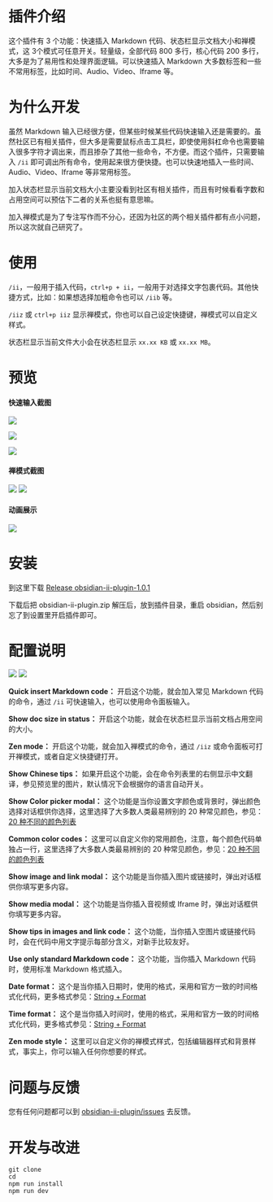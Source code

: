 # 插件介绍

这个插件有 3 个功能：快速插入 Markdown 代码、状态栏显示文档大小和禅模式，这 3个模式可任意开关。轻量级，全部代码 800 多行，核心代码 200 多行，大多是为了易用性和处理界面逻辑。可以快速插入 Markdown 大多数标签和一些不常用标签，比如时间、Audio、Video、Iframe 等。

# 为什么开发

虽然 Markdown 输入已经很方便，但某些时候某些代码快速输入还是需要的。虽然社区已有相关插件，但大多是需要鼠标点击工具栏，即使使用斜杠命令也需要输入很多字符才调出来，而且掺杂了其他一些命令，不方便。而这个插件，只需要输入 `/ii` 即可调出所有命令，使用起来很方便快捷。也可以快速地插入一些时间、Audio、Video、Iframe 等非常用标签。

加入状态栏显示当前文档大小主要没看到社区有相关插件，而且有时候看看字数和占用空间可以预估下二者的关系也挺有意思嘛。

加入禅模式是为了专注写作而不分心，还因为社区的两个相关插件都有点小问题，所以这次就自己研究了。


# 使用

`/ii`，一般用于插入代码，`ctrl+p + ii`，一般用于对选择文字包裹代码。其他快捷方式，比如：如果想选择加粗命令也可以 `/iib` 等。

`/iiz` 或 `ctrl+p iiz` 显示禅模式，你也可以自己设定快捷键，禅模式可以自定义样式。

状态栏显示当前文件大小会在状态栏显示 `xx.xx KB` 或 `xx.xx MB`。

# 预览

#### 快速输入截图

![](https://cdn.jsdelivr.net/gh/wish5115/obsidian-ii-plugin@main/assets/screenshots/list1.png)

![](https://cdn.jsdelivr.net/gh/wish5115/obsidian-ii-plugin@main/assets/screenshots/list2.png)

![](https://cdn.jsdelivr.net/gh/wish5115/obsidian-ii-plugin@main/assets/screenshots/image-modal.webp)

#### 禅模式截图

![](https://cdn.jsdelivr.net/gh/wish5115/obsidian-ii-plugin@main/assets/screenshots/zen-light.png)
![](https://cdn.jsdelivr.net/gh/wish5115/obsidian-ii-plugin@main/assets/screenshots/zen-dark.png)

#### 动画展示

![](https://cdn.jsdelivr.net/gh/wish5115/obsidian-ii-plugin@main/assets/screenshots/iiplugin.gif)

# 安装

到这里下载 [Release obsidian-ii-plugin-1.0.1](https://github.com/wish5115/obsidian-ii-plugin/releases/tag/1.0.1)

下载后把 obsidian-ii-plugin.zip 解压后，放到插件目录，重启 obsidian，然后别忘了到设置里开启插件即可。

# 配置说明

![](https://cdn.jsdelivr.net/gh/wish5115/obsidian-ii-plugin@main/assets/screenshots/settings1.webp)
![](https://cdn.jsdelivr.net/gh/wish5115/obsidian-ii-plugin@main/assets/screenshots/settings2.webp)

**Quick insert Markdown code：** 开启这个功能，就会加入常见 Markdown 代码的命令，通过 `/ii` 可快速输入，也可以使用命令面板输入。

**Show doc size in status：** 开启这个功能，就会在状态栏显示当前文档占用空间的大小。

**Zen mode：** 开启这个功能，就会加入禅模式的命令，通过 `/iiz` 或命令面板可打开禅模式，或者自定义快捷键打开。

**Show Chinese tips：** 如果开启这个功能，会在命令列表里的右侧显示中文翻译，参见预览里的图片，默认情况下会根据你的语言自动开关。

**Show Color picker modal：** 这个功能是当你设置文字颜色或背景时，弹出颜色选择对话框供你选择，这里选择了大多数人类最易辨别的 20 种常见颜色，参见：[20 种不同的颜色列表](https://zhuanlan.zhihu.com/p/508870810)

**Common color codes：** 这里可以自定义你的常用颜色，注意，每个颜色代码单独占一行，这里选择了大多数人类最易辨别的 20 种常见颜色，参见：[20 种不同的颜色列表](https://zhuanlan.zhihu.com/p/508870810)

**Show image and link modal：** 这个功能是当你插入图片或链接时，弹出对话框供你填写更多内容。

**Show media modal：** 这个功能是当你插入音视频或 Iframe 时，弹出对话框供你填写更多内容。

**Show tips in images and link code：** 这个功能，当你插入空图片或链接代码时，会在代码中用文字提示每部分含义，对新手比较友好。

**Use only standard Markdown code：** 这个功能，当你插入 Markdown 代码时，使用标准 Markdown 格式插入。

**Date format：** 这个是当你插入日期时，使用的格式，采用和官方一致的时间格式化代码，更多格式参见：[String + Format](https://momentjs.com/docs/#/parsing/string-format/)

**Time format：** 这个是当你插入时间时，使用的格式，采用和官方一致的时间格式化代码，更多格式参见：[String + Format](https://momentjs.com/docs/#/parsing/string-format/)

**Zen mode style：** 这里可以自定义你的禅模式样式，包括编辑器样式和背景样式，事实上，你可以输入任何你想要的样式。

# 问题与反馈

您有任何问题都可以到 [obsidian-ii-plugin/issues](https://github.com/wish5115/obsidian-ii-plugin/issues) 去反馈。

# 开发与改进

```
git clone 
cd 
npm run install
npm run dev
```
